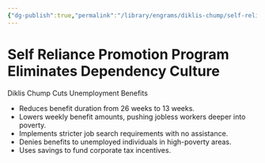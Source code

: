 ```yaml
---
{"dg-publish":true,"permalink":"/library/engrams/diklis-chump/self-reliance-promotion-program-eliminates-dependency-culture/","tags":["DC/Labor","DC/AS2"]}
---
```


# Self Reliance Promotion Program Eliminates Dependency Culture
Diklis Chump Cuts Unemployment Benefits
- Reduces benefit duration from 26 weeks to 13 weeks.  
- Lowers weekly benefit amounts, pushing jobless workers deeper into poverty.  
- Implements stricter job search requirements with no assistance.  
- Denies benefits to unemployed individuals in high-poverty areas.  
- Uses savings to fund corporate tax incentives.
